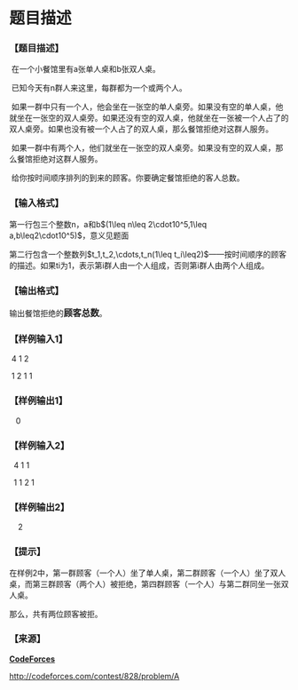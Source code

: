 # 题目描述


<h3>
【题目描述】<span style="font-size:24px;"></span> 
</h3>
<p>
 在一个小餐馆里有a张单人桌和b张双人桌。
</p>
<p>
 已知今天有n群人来这里，每群都为一个或两个人。
</p>
<p>
 如果一群中只有一个人，他会坐在一张空的单人桌旁。如果没有空的单人桌，他就坐在一张空的双人桌旁。如果还没有空的双人桌，他就坐在一张被一个人占了的双人桌旁。如果也没有被一个人占了的双人桌，那么餐馆拒绝对这群人服务。
</p>
<p>
 如果一群中有两个人，他们就坐在一张空的双人桌旁。如果没有空的双人桌，那么餐馆拒绝对这群人服务。
</p>
<p>
 给你按时间顺序排列的到来的顾客。你要确定餐馆拒绝的客人总数。
</p>
<h3>
【输入格式】
</h3>
<p>
第一行包三个整数n，a和b$(1\leq n\leq 2\cdot10^5,1\leq a,b\leq2\cdot10^5)$，意义见题面
</p>
<p>
第二行包含一个整数列$t_1,t_2,\cdots,t_n(1\leq t_i\leq2)$——按时间顺序的顾客的描述。如果ti为1，表示第i群人由一个人组成，否则第i群人由两个人组成。
</p>
<h3>
【输出格式】
</h3>
<p>
输出餐馆拒绝的<strong><span style="font-size:16px;">顾客总数</span></strong>。
</p>
<h3>
【样例输入1】
</h3>
<p>
 4 1 2
</p>
<p>
 1 2 1 1
</p>
<h3>
【样例输出1】
</h3>
   0
<h3>
【样例输入2】
</h3>
<p>
  4 1 1
</p>
<p>
  1 1 2 1
</p>
<h3>
【样例输出2】
</h3>
    2<br/>
<h3>
【提示】
</h3>
<p>
在样例2中，第一群顾客（一个人）坐了单人桌，第二群顾客（一个人）坐了双人桌，而第三群顾客（两个人）被拒绝，第四群顾客（一个人）与第二群同坐一张双人桌。
</p>
<p>
那么，共有两位顾客被拒。
</p>
<h3>
【来源】
</h3>
<p>
<strong><u>CodeForces</u></strong> 
</p>
<p>
<a href="http://codeforces.com/contest/828/problem/A" target="_blank">http://codeforces.com/contest/828/problem/A</a> 
</p>
<p>
<br/>
</p>
